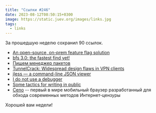 ```yaml
---
title: "Ссылки #246"
date: 2023-08-12T08:50:15+0300
image: https://static.juev.org/images/links.jpg
tags: 
  - links
---
```


За прошедшую неделю сохранил 90 ссылок.

- [An open-source, on-prem feature flag solution](https://flipt.io/)
- [bfs 3.0: the fastest find yet!](https://tavianator.com/2023/bfs_3.0.html)
- [Пишем менеджер пакетов](https://antonz.ru/writing-package-manager/)
- [TunnelCrack: Widespread design flaws in VPN clients](https://tunnelcrack.mathyvanhoef.com/details.html)
- [jless — a command-line JSON viewer](https://jless.io)
- [I do not use a debugger](https://lemire.me/blog/2016/06/21/i-do-not-use-a-debugger/)
- [Some tactics for writing in public](https://jvns.ca/blog/2023/08/07/tactics-for-writing-in-public/)
- [Ceno](https://censorship.no/ru/index.html) -- первый в мире мобильный браузер разработанный для обхода современных методов Интернет-цензуры

Хорошей вам недели!
